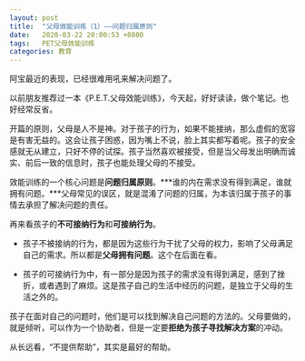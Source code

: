 ```yaml
---
layout: post
title:  "父母效能训练（1）——问题归属原则"
date:   2020-03-22 20:00:53 +0800
tags:   PET父母效能训练
categories: 教育
---
```


阿宝最近的表现，已经很难用吼来解决问题了。

以前朋友推荐过一本《P.E.T.父母效能训练》，今天起，好好读读，做个笔记。也好经常反省。

开篇的原则，父母是人不是神。对于孩子的行为，如果不能接纳，那么虚假的宽容是有害无益的。这会让孩子困惑，因为嘴上不说，脸上其实都写着呢。孩子的安全感就无从建立，只好不停的试探。孩子当然喜欢被接受，但是当父母发出明确而诚实、前后一致的信息时，孩子也能处理父母的不接受。

效能训练的一个核心问题是**问题归属原则**。***谁的内在需求没有得到满足，谁就拥有问题。***父母常见的误区，就是混淆了问题的归属，为本该归属于孩子的事情去承担了解决问题的责任。

再来看孩子的**不可接纳行为**和**可接纳行为**。

+ 孩子不被接纳的行为，都是因为这些行为干扰了父母的权力，影响了父母满足自己的需求。所以都是**父母拥有问题**。这个在后面在看。

+ 孩子的可接纳行为中，有一部分是因为孩子的需求没有得到满足，感到了挫折，或者遇到了麻烦。这是孩子自己的生活中经历的问题，是独立于父母的生活之外的。

孩子在面对自己的问题时，他们是可以找到解决自己问题的方法的。父母要做的，就是倾听，可以作为一个协助者，但是一定要**拒绝为孩子寻找解决方案**的冲动。

从长远看，“不提供帮助”，其实是最好的帮助。